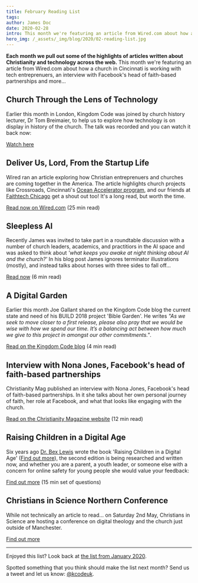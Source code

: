```yaml
---
title: February Reading List
tags:
author: James Doc
date: 2020-02-28
intro: This month we're featuring an article from Wired.com about how a church in Cincinnati is working with tech entreprenuers, an interview with Facebook's head of faith-based partnerships and more…
hero_img: /_assets/_img/blog/2020/02-reading-list.jpg
---
```


**Each month we pull out some of the highlights of articles written about Christianity and technology across the web.** This month we're featuring an article from Wired.com about how a church in Cincinnati is working with tech entreprenuers, an interview with Facebook's head of faith-based partnerships and more…

## Church Through the Lens of Technology

Earlier this month in London, Kingdom Code was joined by church history lecturer, Dr Tom Breimaier, to help us to explore how technology is on display in history of the church. The talk was recorded and you can watch it back now:

<a href="/blog/2020/church-through-the-lens-of-tech/" class="btn btn--orange btn--micro" target="_blank" rel="noopener">Watch here</a>

## Deliver Us, Lord, From the Startup Life

Wired ran an article exploring how Christian entreprenuers and churches are coming together in the America. The article highlights church projects like Crossroads, Cincinnati's [Ocean Accelerator program](https://www.oceanprograms.com/), and our friends at [Faithtech Chicago](https://faithtech.com/cities/chicago/) get a shout out too! It's a long read, but worth the time.

<a href="https://www.wired.com/story/midwest-christian-entrepreneurs-startup-life/" class="btn btn--orange btn--micro" target="_blank" rel="noopener">Read now on Wired.com</a> (25 min read)

## Sleepless AI

Recently James was invited to take part in a roundtable discussion with a number of church leaders, academics, and practitiors in the AI space and was asked to think about _'what keeps you awake at night thinking about AI and the church?'_ In his blog post James ignores terminator illustrations (mostly), and instead talks about horses with three sides to fall off…

<a href="https://jamesdoc.com/blog/2020/sleepless-ai/" class="btn btn--orange btn--micro" target="_blank" rel="noopener">Read now</a> (6 min read)

## A Digital Garden

Earlier this month Joe Gallant shared on the Kingdom Code blog the current state and need of his BUILD 2018 project 'Bible Garden'. He writes _"As we seek to move closer to a first release, please also pray that we would be wise with how we spend our time. It’s a balancing act between how much we give to this project in amongst our other commitments."_.

<a href="/blog/2020/bible-garden" class="btn btn--orange btn--micro" target="_blank" rel="noopener">Read on the Kingdom Code blog</a> (4 min read)

## Interview with Nona Jones, Facebook's head of faith-based partnerships

Christianity Mag published an interview with Nona Jones, Facebook's head of faith-based partnerships. In it she talks about her own personal journey of faith, her role at Facebook, and what that looks like engaging with the church.

<a href="https://www.premierchristianity.com/Past-Issues/2020/February-2020/Nona-Jones-Facebook-s-head-of-faith-based-partnerships-on-overcoming-trauma" class="btn btn--orange btn--micro" target="_blank" rel="noopener">Read on the Christianity Magazine website</a> (12 min read)

## Raising Children in a Digital Age

Six years ago [Dr. Bex Lewis](https://drbexl.co.uk/) wrote the book 'Raising Children in a Digital Age' ([Find out more](https://drbexl.co.uk/writer/books/book-raising-children-in-a-digital-age/)), the second edition is being researched and written now, and whether you are a parent, a youth leader, or someone else with a concern for online safety for young people she would value your feedback:

<a href="https://mmu.onlinesurveys.ac.uk/raising-children-in-a-digital-age-2" class="btn btn--orange btn--micro" target="_blank" rel="noopener">Find out more</a> (15 min set of questions)

## Christians in Science Northern Conference

While not technically an article to read… on Saturday 2nd May, Christians in Science are hosting a conference on digital theology and the church just outside of Manchester.

<a href="https://www.eventbrite.co.uk/e/cis-northern-conference-2020-tickets-94451520039" class="btn btn--orange btn--micro" target="_blank" rel="noopener">Find out more</a>

<hr />

Enjoyed this list? Look back at [the list from January 2020](/blog/2020/01-reading-list/).

Spotted something that you think should make the list next month? Send us a tweet and let us know: [@kcodeuk](https://twitter.com/intent/tweet?text=@kcodeuk%20you%20should%20profile%20this%20blog%20post%20in%20your%20reading%20list%20next%20month).
